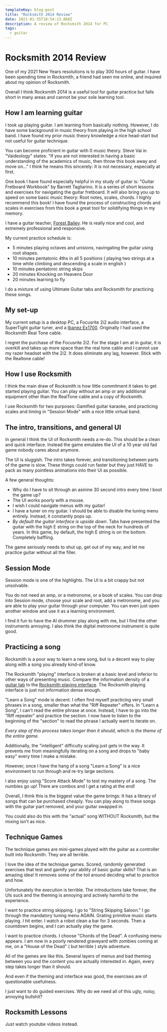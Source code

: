 ```yaml
---
templateKey: blog-post
title: "Rocksmith 2014 Review" 
date: 2021-01-35T18:54:13.868Z
description: A review of Rocksmith 2014 for PC
tags:
  - guitar
---
```


# Rocksmith 2014 Review

One of my 2021 New Years resolutions is to play 300 hours of guitar. I have been spending time in Rocksmith, a friend had seen me online, and inquired about my opinion of Rocksmith. 

Overall I think Rocksmith 2014 is a useful tool for guitar practice but falls short in many areas and cannot be your sole learning tool.

## How I am learning guitar

I took up playing guitar. I am learning from basically nothing. However, I do have some background in music theory from playing in the high school band. I have found my prior music theory knowledge a nice head-start but not useful for guitar technique.

You can become proficient in guitar with 0 music theory. Steve Vai in "Vaideology" states: "If you are not interested in having a basic understanding of the academics of music, then throw this book away and move on..." I think he means this sincerely: It is not necessary, especially at first.

One book I have found especially helpful in my study of guitar is: "Guitar Fretboard Workbook" by Barrett Tagliarino. It is a series of short lessons and exercises for navigating the guitar fretboard. It will also bring you up to speed on some basic music theory: Root notes, scales, chords. I highly recommend this book! I have found the process of constructing chords and scales in exercises from this book a great tool for solidifying things in my memory.

I have a guitar teacher, [Forest Bailey](https://www.forestbaileymusic.com/). He is really nice and cool, and extremely professional and responsive.

My current practice schedule is:

- 5 minutes playing octaves and unisions, navingating the guitar using root shapes.
- 10 minutes pentatonic 4ths in all 5 positions ( playing two strings at a time while climbing and descending a scale in english )
- 10 minutes pentatonic string skips
- 20 minutes Knocking on Heavens Door
- 20 minutes learning to fly

I do a mixture of using Ultimate Guitar tabs and Rocksmith for practicing these songs.

## My set-up

My current setup is a desktop PC, a Focusrite 2i2 audio interface, a SuperTight guitar tuner, and a [Ibanez Ex1700](https://ibanez.fandom.com/wiki/EX1700). Originally I had used the Rocksmith Real Tone cable.

I regret the purchase of the Focusrite 2i2. For the stage I am at in guitar, it is overkill and takes up more space than the real tone cable and I cannot use my razer headset with the 2i2. It does eliminate any lag, however. Stick with the Realtone cable!

## How I use Rocksmith

I think the main draw of Rocksmith is how little commitment it takes to get started playing guitar. You can play without an amp or any additional equipment other than the RealTone cable and a copy of Rocksmith.

I use Rocksmith for two purposes: Gamified guitar karaoke, and practicing scales and timing in "Session Mode" with a nice little virtual band.

## The intro, transitions, and general UI

In general I think the UI of Rocksmith needs a re-do. This should be a clean and quick interface. Instead the game emulates the UI of a 10 year old fad game nobody cares about anymore.

The UI is sluggish. The intro takes forever, and transitioning between parts of the game is slow. These things could run faster but they just HAVE to pack as many pointless animations into their UI as possible.

A few general thoughts:
- Why do I have to sit through an asinine 30 second intro every time I boot the game up?
- The UI works poorly with a mouse. 
- I wish I could navigate menus with my guitar!
- I have a tuner on my guitar. I should be able to disable the tuning menu entirely. Instead, it constantly pops up.
- *By default the guitar interface is upside down*. Tabs have presented the guitar with the high E string on the top of the neck for hundreds of years. In this game, by default, the high E string is on the bottom. Completely baffling.

The game seriously needs to shut up, get out of my way, and let me practice guitar without all the filler.

## Session Mode

Session mode is one of the highlights. The UI is a bit crappy but not unsolvable.

You do not need an amp, or a metronome, or a book of scales. You can drop into Session mode, choose your scale and root, add a metronome, and you are able to play your guitar through your computer. You can even just open another window and use it as a learning environment.

I find it fun to have the AI drummer play along with me, but I find the other instruments annoying. I also think the digital metronome instrument is quite good.

## Practicing a song

Rocksmith is a poor way to learn a new song, but is a decent way to play along with a song you already kind-of know.

The Rocksmith "playing" interface is broken at a basic level and inferior to other ways of presenting music. Compare the information density of a [guitar tab](https://tabs.ultimate-guitar.com/tab/eagles/hotel-california-official-1910943) to the [Rocksmith playing interface](https://www.youtube.com/watch?v=MgYbjz-Zv8Q). The Rocksmith playing interface is just not information dense enough.

"Learn a Song" mode is decent. I often find myself practicing very small phrases in a song, smaller than what the "Riff Repeater" offers. In "Learn a Song", I can't read the entire phrase at once. Instead, I have to go into the "Riff repeater" and practice the section. I now have to listen to the beginning of the "section" to read the phrase I actually want to iterate on. 

*Every step of this process takes longer than it should, which is the theme of the entire game.*

Additionally, the "intelligent" difficulty scaling just gets in the way. It prevents me from meaningfully iterating on a song and drops to "baby easy" every time I make a mistake.

However, once I have the hang of a song "Learn a Song" is a nice environment to run through and re-try large sections.

I also enjoy using "Score Attack Mode" to test my mastery of a song. The numbies go up! There are combos and I get a rating at the end!

Overall, I think this is the biggest value the game brings: It has a library of songs that can be purchased cheaply. You can play along to these songs with the guitar part removed, and your guitar swapped in.

You could also do this with the "actual" song WITHOUT Rocksmith, but the mixing isn't as nice.

## Technique Games

The technique games are mini-games played with the guitar as a controller built into Rocksmith. They are all terrible.

I love the idea of the technique games. Scored, randomly generated exercises that test and gamify your ability of basic guitar skills? That is an amazing idea! It removes some of the toil around deciding what to practice and how.

Unfortunately the execution is terrible. The introductions take forever, the UIs suck and the theming is annoying and actively harmful to the experience.

I want to practice string skipping.  I go to "String Skipping Saloon." I  go through the mandatory tuning menu AGAIN. Grating primitive music starts playing. I hit enter. I watch a robot clean a bar for 3 seconds. Then a countdown begins, and I can actually play the game.

I want to practice chords. I choose "Chords of the Dead". A confusing menu appears. I am now in a poorly rendered graveyard with zombies coming at me, on a "House of the Dead" ( but terrible ) style adventure.

All of the games are like this. Several layers of menus and bad theming between you and the content you are actually interested in. Again, every step takes longer than it should.

And even if the theming and interface was good, the exercises are of questionable usefulness.

I just want to do guided exercises. Why do we need all of this ugly, noisy, annoying bullshit?

## Rocksmith Lessons

Just watch youtube videos instead.
